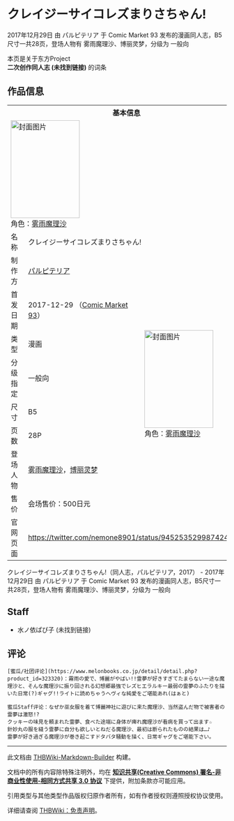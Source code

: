 # クレイジーサイコレズまりさちゃん!

<!-- source html: G:\repos\THBWiki-Markdown-Builder\THBWikiMarkdown\Temp\main\0\04\ns0%3A%E3%82%AF%E3%83%AC%E3%82%A4%E3%82%B8%E3%83%BC%E3%82%B5%E3%82%A4%E3%82%B3%E3%83%AC%E3%82%BA%E3%81%BE%E3%82%8A%E3%81%95%E3%81%A1%E3%82%83%E3%82%93%21.html -->

2017年12月29日 由 パルピテリア 于 Comic Market 93 发布的漫画同人志，B5尺寸一共28页，登场人物有 雾雨魔理沙、博丽灵梦，分级为 一般向

本页是关于东方Project  
 **二次创作同人志 (未找到链接)** 的词条

## 作品信息

<table><tbody><tr><th colspan="3">基本信息</th></tr><tr><td class="cover-artwork-mobile" colspan="2"><a href="./文件-クレイジーサイコレズまりさちゃん!封面.jpg.md" class="image" title="封面图片"><img alt="封面图片" src="https://upload.thwiki.cc/thumb/9/9e/%E3%82%AF%E3%83%AC%E3%82%A4%E3%82%B8%E3%83%BC%E3%82%B5%E3%82%A4%E3%82%B3%E3%83%AC%E3%82%BA%E3%81%BE%E3%82%8A%E3%81%95%E3%81%A1%E3%82%83%E3%82%93%21%E5%B0%81%E9%9D%A2.jpg/158px-%E3%82%AF%E3%83%AC%E3%82%A4%E3%82%B8%E3%83%BC%E3%82%B5%E3%82%A4%E3%82%B3%E3%83%AC%E3%82%BA%E3%81%BE%E3%82%8A%E3%81%95%E3%81%A1%E3%82%83%E3%82%93%21%E5%B0%81%E9%9D%A2.jpg" decoding="async" loading="lazy" width="158" height="224" srcset="https://upload.thwiki.cc/thumb/9/9e/%E3%82%AF%E3%83%AC%E3%82%A4%E3%82%B8%E3%83%BC%E3%82%B5%E3%82%A4%E3%82%B3%E3%83%AC%E3%82%BA%E3%81%BE%E3%82%8A%E3%81%95%E3%81%A1%E3%82%83%E3%82%93%21%E5%B0%81%E9%9D%A2.jpg/238px-%E3%82%AF%E3%83%AC%E3%82%A4%E3%82%B8%E3%83%BC%E3%82%B5%E3%82%A4%E3%82%B3%E3%83%AC%E3%82%BA%E3%81%BE%E3%82%8A%E3%81%95%E3%81%A1%E3%82%83%E3%82%93%21%E5%B0%81%E9%9D%A2.jpg 1.5x, https://upload.thwiki.cc/thumb/9/9e/%E3%82%AF%E3%83%AC%E3%82%A4%E3%82%B8%E3%83%BC%E3%82%B5%E3%82%A4%E3%82%B3%E3%83%AC%E3%82%BA%E3%81%BE%E3%82%8A%E3%81%95%E3%81%A1%E3%82%83%E3%82%93%21%E5%B0%81%E9%9D%A2.jpg/317px-%E3%82%AF%E3%83%AC%E3%82%A4%E3%82%B8%E3%83%BC%E3%82%B5%E3%82%A4%E3%82%B3%E3%83%AC%E3%82%BA%E3%81%BE%E3%82%8A%E3%81%95%E3%81%A1%E3%82%83%E3%82%93%21%E5%B0%81%E9%9D%A2.jpg 2x" data-file-width="752" data-file-height="1062"></a><div class="cover-char">角色：<a href="./雾雨魔理沙.md" title="雾雨魔理沙">雾雨魔理沙</a></div></td>
</tr><tr><td class="label">名称</td><td colspan="2"> クレイジーサイコレズまりさちゃん! </td></tr><tr><td class="label">制作方</td><td><a href="./パルピテリア.md" title="パルピテリア">パルピテリア</a></td><td class="cover-artwork" rowspan="8" style="min-width:224px;"><a href="./文件-クレイジーサイコレズまりさちゃん!封面.jpg.md" class="image" title="封面图片"><img alt="封面图片" src="https://upload.thwiki.cc/thumb/9/9e/%E3%82%AF%E3%83%AC%E3%82%A4%E3%82%B8%E3%83%BC%E3%82%B5%E3%82%A4%E3%82%B3%E3%83%AC%E3%82%BA%E3%81%BE%E3%82%8A%E3%81%95%E3%81%A1%E3%82%83%E3%82%93%21%E5%B0%81%E9%9D%A2.jpg/158px-%E3%82%AF%E3%83%AC%E3%82%A4%E3%82%B8%E3%83%BC%E3%82%B5%E3%82%A4%E3%82%B3%E3%83%AC%E3%82%BA%E3%81%BE%E3%82%8A%E3%81%95%E3%81%A1%E3%82%83%E3%82%93%21%E5%B0%81%E9%9D%A2.jpg" decoding="async" loading="lazy" width="158" height="224" srcset="https://upload.thwiki.cc/thumb/9/9e/%E3%82%AF%E3%83%AC%E3%82%A4%E3%82%B8%E3%83%BC%E3%82%B5%E3%82%A4%E3%82%B3%E3%83%AC%E3%82%BA%E3%81%BE%E3%82%8A%E3%81%95%E3%81%A1%E3%82%83%E3%82%93%21%E5%B0%81%E9%9D%A2.jpg/238px-%E3%82%AF%E3%83%AC%E3%82%A4%E3%82%B8%E3%83%BC%E3%82%B5%E3%82%A4%E3%82%B3%E3%83%AC%E3%82%BA%E3%81%BE%E3%82%8A%E3%81%95%E3%81%A1%E3%82%83%E3%82%93%21%E5%B0%81%E9%9D%A2.jpg 1.5x, https://upload.thwiki.cc/thumb/9/9e/%E3%82%AF%E3%83%AC%E3%82%A4%E3%82%B8%E3%83%BC%E3%82%B5%E3%82%A4%E3%82%B3%E3%83%AC%E3%82%BA%E3%81%BE%E3%82%8A%E3%81%95%E3%81%A1%E3%82%83%E3%82%93%21%E5%B0%81%E9%9D%A2.jpg/317px-%E3%82%AF%E3%83%AC%E3%82%A4%E3%82%B8%E3%83%BC%E3%82%B5%E3%82%A4%E3%82%B3%E3%83%AC%E3%82%BA%E3%81%BE%E3%82%8A%E3%81%95%E3%81%A1%E3%82%83%E3%82%93%21%E5%B0%81%E9%9D%A2.jpg 2x" data-file-width="752" data-file-height="1062"></a><div class="cover-char">角色：<a href="./雾雨魔理沙.md" title="雾雨魔理沙">雾雨魔理沙</a></div></td>
</tr><tr><td class="label">首发日期</td><td>2017-12-29&#160;（<a href="/展会作品列表?e=Comic+Market%2393">Comic Market 93</a>）</td></tr><tr><td class="label">类型</td><td>漫画</td></tr><tr><td class="label">分级指定</td><td>一般向</td></tr><tr><td class="label">尺寸</td><td>B5</td></tr><tr><td class="label">页数</td><td>28P</td></tr><tr><td class="label">登场人物</td><td><a href="./雾雨魔理沙.md" title="雾雨魔理沙">雾雨魔理沙</a>，<a href="./博丽灵梦.md" title="博丽灵梦">博丽灵梦</a></td></tr><tr><td class="label">售价</td><td>会场售价：500日元</td></tr>
<tr><td class="label">官网页面</td><td colspan="2"><a rel="nofollow" class="external free" href="https://twitter.com/nemone8901/status/945253529987424256">https://twitter.com/nemone8901/status/945253529987424256</a></td></tr></tbody></table>

クレイジーサイコレズまりさちゃん!（同人志，パルピテリア，2017） - 2017年12月29日 由 パルピテリア 于 Comic Market 93 发布的漫画同人志，B5尺寸一共28页，登场人物有 雾雨魔理沙、博丽灵梦，分级为 一般向

## Staff
- 水ノ依ぱぴ子 (未找到链接)


## 评论
```
[蜜瓜/社团评论](https://www.melonbooks.co.jp/detail/detail.php?product_id=323320)：霧雨の愛で、博麗がやばい!!霊夢が好きすぎてたまらない一途な魔理沙と、そんな魔理沙に振り回される幻想郷最強でレズヒエラルキー最弱の霊夢のふたりを描いた日常(?)ギャグ!!ライトに読めちゃうヘヴィな純愛をご堪能あれ(はぁと) 
```

```
蜜瓜Staff评论：なぜか巫女服を着て博麗神社に遊びに来た魔理沙、当然盗んだ物で被害者の霊夢は激怒!?
クッキーの味見を頼まれた霊夢、食べた途端に身体が痺れ魔理沙が看病を買って出ます☆
針妙丸の服を縫う霊夢に自分も欲しいとねだる魔理沙、最初は断られたものの結果は…♪
霊夢が好き過ぎる魔理沙が巻き起こすドタバタ騒動を描く、日常ギャグをご堪能下さい。 
```

  
  

  





---

此文档由 [THBWiki-Markdown-Builder](https://github.com/Delsin-Yu/THBWiki-Markdown-Builder) 构建。

文档中的所有内容除特殊注明外，均在 [**知识共享(Creative Commons) 署名-非商业性使用-相同方式共享 3.0 协议**](https://creativecommons.org/licenses/by-sa/3.0/deed.zh-hans) 下提供，附加条款亦可能应用。

引用类型与其他类型作品版权归原作者所有，如有作者授权则遵照授权协议使用。

详细请查阅 [THBWiki：免责声明](https://thbwiki.cc/THBWiki:%E5%85%8D%E8%B4%A3%E5%A3%B0%E6%98%8E)。

